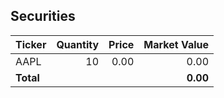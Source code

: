 

## Securities

| Ticker | Quantity | Price | Market Value |
|:---|---:|---:|---:|
| AAPL | 10 | 0.00 | 0.00 |
| **Total** | | | **0.00** |